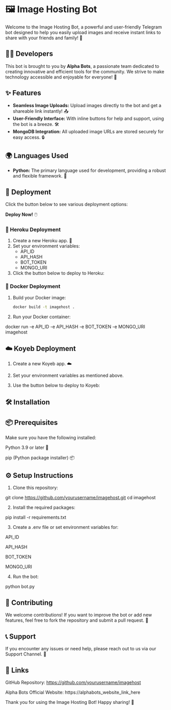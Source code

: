 # 🖼️ Image Hosting Bot

Welcome to the Image Hosting Bot, a powerful and user-friendly Telegram bot designed to help you easily upload images and receive instant links to share with your friends and family! 🚀

## 👨‍💻 Developers

This bot is brought to you by **Alpha Bots**, a passionate team dedicated to creating innovative and efficient tools for the community. We strive to make technology accessible and enjoyable for everyone! 🌟

## ✨ Features

- **Seamless Image Uploads:** Upload images directly to the bot and get a shareable link instantly! 📤
- **User-Friendly Interface:** With inline buttons for help and support, using the bot is a breeze. 🛠️
- **MongoDB Integration:** All uploaded image URLs are stored securely for easy access. 🔒

## 🌍 Languages Used

- **Python:** The primary language used for development, providing a robust and flexible framework. 🐍

## 🚀 Deployment

Click the button below to see various deployment options:

**Deploy Now!** 🖱️

### 🌈 Heroku Deployment

1. Create a new Heroku app. 🌟
2. Set your environment variables:
   - API_ID
   - API_HASH
   - BOT_TOKEN
   - MONGO_URI
3. Click the button below to deploy to Heroku:
   <!-- Replace with Heroku button image URL -->

### 🐳 Docker Deployment

1. Build your Docker image:
   ```bash
   docker build -t imagehost .

2. Run your Docker container:

docker run -e API_ID -e API_HASH -e BOT_TOKEN -e MONGO_URI imagehost



## ☁️ Koyeb Deployment

1. Create a new Koyeb app. ☁️


2. Set your environment variables as mentioned above.


3. Use the button below to deploy to Koyeb:

<!-- Replace with Koyeb button image URL -->

## 🛠️ Installation

## 📦 Prerequisites

Make sure you have the following installed:

Python 3.9 or later 🐍

pip (Python package installer) 📦


## ⚙️ Setup Instructions

1. Clone this repository:

git clone https://github.com/yourusername/imagehost.git
cd imagehost


2. Install the required packages:

pip install -r requirements.txt


3. Create a .env file or set environment variables for:

API_ID

API_HASH

BOT_TOKEN

MONGO_URI



4. Run the bot:

python bot.py



## 🤝 Contributing

We welcome contributions! If you want to improve the bot or add new features, feel free to fork the repository and submit a pull request. 🙌

## 📞 Support

If you encounter any issues or need help, please reach out to us via our Support Channel. 💬

## 🔗 Links

GitHub Repository: https://github.com/yourusername/imagehost

Alpha Bots Official Website: https://alphabots_website_link_here


Thank you for using the Image Hosting Bot! Happy sharing! 🎉
